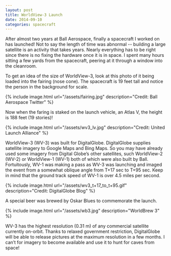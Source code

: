 ```yaml
---
layout: post
title: WorldView-3 Launch
date: 2014-09-10
categories: spacecraft
---
```


After almost two years at Ball Aerospace, finally a spacecraft I worked on has
launched! Not to say the length of time was abnormal -- building a large
satellite is an activity that takes years. Nearly everything has to be right
since there is no fixing the hardware once it is in space. I spent many hours
sitting a few yards from the spacecraft, peering at it through a window into
the cleanroom.

To get an idea of the size of WorldView-3, look at this photo of it being
loaded into the fairing (nose cone). The spacecraft is 19 feet tall and notice
the person in the background for scale.

{% include image.html url="/assets/fairing.jpg" description="Credit: Ball Aerospace Twitter" %}

Now when the faring is staked on the launch vehicle, an Atlas V, the height is
188 feet (19 stories)!

{% include image.html url="/assets/wv3_lv.jpg" description="Credit: United Launch Alliance" %}

WorldView-3 (WV-3) was built for DigitalGlobe. DigitalGlobe supplies satellite
imagery to Google Maps and Bing Maps. So you may have already used some imagery
from Digital Globe’s other satellites, such WorldView-2 (WV-2) or WorldView-1
(WV-1) both of which were also built by Ball. Fortuitously, WV-1 was making a
pass as WV-3 was launching and imaged the event from a somewhat oblique angle
from T+17 sec to T+95 sec. Keep in mind that the ground track speed of WV-1 is
over 4.5 miles per second.

{% include image.html url="/assets/wv3_t+17_to_t+95.gif" description="Credit: DigitalGlobe Blog" %}

A special beer was brewed by Oskar Blues to commemorate the launch.

{% include image.html url="/assets/wb3.jpg" description="WorldBrew 3" %}

WV-3 has the highest resolution (0.31 m) of any commercial satellite currently
on-orbit. Thanks to relaxed government restriction, DigitalGlobe will be able
to release pictures at the maximum resolution in a few months. I can’t for
imagery to become available and use it to hunt for caves from space!
